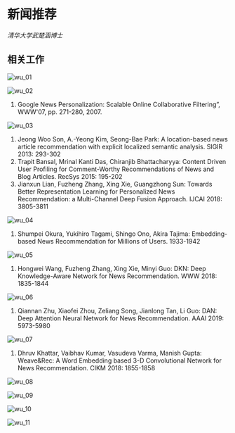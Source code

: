# 新闻推荐

*清华大学武楚涵博士*

## 相关工作

![wu_01](./IMG/wu/wu01.jpg)

![wu_02](./IMG/wu/wu02.jpg)

1. Google News Personalization: Scalable Online Collaborative Filtering”, WWW'07, pp. 271-280, 2007.

![wu_03](./IMG/wu/wu03.jpg)

1. Jeong Woo Son, A.-Yeong Kim, Seong-Bae Park:
A location-based news article recommendation with explicit localized semantic analysis. SIGIR 2013: 293-302
2. Trapit Bansal, Mrinal Kanti Das, Chiranjib Bhattacharyya:
Content Driven User Profiling for Comment-Worthy Recommendations of News and Blog Articles. RecSys 2015: 195-202
3. Jianxun Lian, Fuzheng Zhang, Xing Xie, Guangzhong Sun:
Towards Better Representation Learning for Personalized News Recommendation: a Multi-Channel Deep Fusion Approach. IJCAI 2018: 3805-3811

![wu_04](./IMG/wu/wu04.jpg)

1. Shumpei Okura, Yukihiro Tagami, Shingo Ono, Akira Tajima:
Embedding-based News Recommendation for Millions of Users. 1933-1942

![wu_05](./IMG/wu/wu05.jpg)

1. Hongwei Wang, Fuzheng Zhang, Xing Xie, Minyi Guo:
DKN: Deep Knowledge-Aware Network for News Recommendation. WWW 2018: 1835-1844

![wu_06](./IMG/wu/wu06.jpg)

1. Qiannan Zhu, Xiaofei Zhou, Zeliang Song, Jianlong Tan, Li Guo:
DAN: Deep Attention Neural Network for News Recommendation. AAAI 2019: 5973-5980

![wu_07](./IMG/wu/wu07.jpg)

1. Dhruv Khattar, Vaibhav Kumar, Vasudeva Varma, Manish Gupta:
Weave&Rec: A Word Embedding based 3-D Convolutional Network for News Recommendation. CIKM 2018: 1855-1858

![wu_08](./IMG/wu/wu08.jpg)

![wu_09](./IMG/wu/wu09.jpg)

![wu_10](./IMG/wu/wu10.jpg)

![wu_11](./IMG/wu/wu11.jpg)